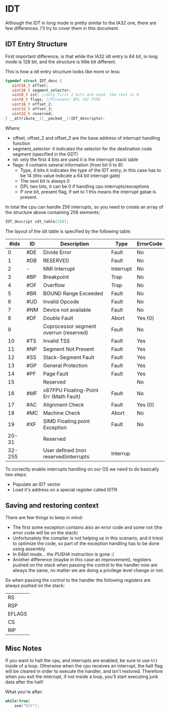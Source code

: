 # IDT

Although the IDT in long mode is pretty similar to the IA32 one, there are few differences. I'll try to cover them in this document.

## IDT Entry Structure

First important difference, is that while the IA32 idt entry is 64 bit, in long mode is 128 bit, and the structure is little bit different. 

This is how a idt entry structure looks like more or less: 
```C 
typedef struct IDT_desc {
   uint16_t offset;
   uint16_t segment_selector;
   uint8_t ist; //only first 2 bits are used, the rest is 0
   uint8_t flags; //P(resent) DPL (0) TYPE
   uint16_t offset_2;
   uint32_t offset_3;
   uint32_t reserved;
} __attribute__((__packed__))IDT_descriptor;
```

Where: 
* offset, offset_2 and offset_3 are the base address of interrupt handling function
* segment_selector: it indicates the selector for the destination code segment (specified in the GDT)
* ist: only the first 4 bits are used it is the interrupt stack table
* flags: it contains several information (from bit 0 to 8): 
    * Type, 4 bits it indicates the type of the IDT entry, in this case has to be 14 (this value indicate a 64 bit interrupt gate)
    * The next bit is always 0
    * DPL two bits, it can be 0 if handling cpu interrupts/exceptions
    * P one bit, present flag, if set to 1 this means the interrupt gatae is present.
    
In total the cpu can handle 256 interrupts, so you need to create an array of the structure above containing 256 elements: 

```C 
IDT_descript idt_table[256]; 
```

The layout of the idt table is specified by the following table: 

|  #idx | ID  | Description                           | Type     | ErrorCode |
|-------|-----|---------------------------------------|----------|-----------|
|   0   | #DE | Divide Error                          | Fault    |     No    | 
|   1   | #DB | RESERVED                              | Fault    |     No    |
|   2   |  -  | NMI Interrupt                         | Interrupt|     No    |
|   3   | #BP | Breakpoint                            | Trap     |     No    |
|   4   | #OF | Overflow                              | Trap     |     No    |
|   5   | #BR | BOUND Range Exceeded                  | Fault    |     No    |
|   6   | #UD | Invalid Opcode                        | Fault    |     No    | 
|   7   | #NM | Device not available                  | Fault    |     No    |
|   8   | #DF | Double Fault                          | Abort	 |   Yes (0) |
|   9   |     | Coprocessor segment overrun (reserved)| Fault	 |     No    |
|   10  | #TS | Invalid TSS                           | Fault    |    Yes    |
|   11  | #NP | Segment Not Present                   | Fault    |    Yes    |
|   12  | #SS | Stack-Segment Fault                   | Fault    |    Yes    |
|   13  | #GP | General Protection                    | Fault    |    Yes    |
|   14  | #PF | Page Fault                            | Fault    |    Yes    |
|   15  |     | Reserved                              |          |     No    |
|   16  | #MF | x87FPU Floating-Point Err (Math Fault)| Fault    |     No    |
|   17  | #AC | Alignment Check                       | Fault    |   Yes (0) |
|   18  | #MC | Machine Check                         | Abort    |     No    | 
|   19  | #XF | SIMD Floating point Exception         | Fault    |     No    |
| 20-31 |     | Reserved                              |          |           |
| 32-255|     | User defined (non reserved)interrupts | Interrup |           |


To correctly enable interrupts handling on our OS we need to do basically two steps:

* Populate an IDT vector
* Load it's address on a special register called IDTR

## Saving and restoring context

There are few things to keep in mind: 

* The first some exception contains also an error code and some not (the error code will be on the stack)
* Unfortunately the compiler is not helping us in this scenario, and it triest to optimize the code, so part of the exception handling has to be done using assembly
* In 64bit mode... the *PUSHA* instruction is gone :(
* Another difference (maybe in this case an improvement), registers pushed on the stack when passing the control to the handler now are always the same, no matter we are doing a privilege level change or not. 

So when passing the control to the handler the following registers are always pushed on the stack: 

|        |
|--------|
| RS     |
| RSP    |
| EFLAGS |
| CS     |
| RIP    |


## Misc Notes
If you want to halt the cpu, and interrupts are enabled, be sure to use `hlt` inside of a loop.
Otherwise when the cpu receives an interrupt, the halt flag will be cleared in order to execute the handler, 
and isn't restored. Therefore when you exit the interrupt, if not inside a loop, you'll start executing junk data after the halt!

What you're after:
```c
while(true)
    asm("hlt");
```
